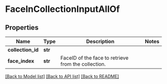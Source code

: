 # FaceInCollectionInputAllOf

## Properties
Name | Type | Description | Notes
------------ | ------------- | ------------- | -------------
**collection_id** | **str** |  | 
**face_index** | **str** | FaceID of the face to retrieve from the collection. | 

[[Back to Model list]](../README.md#documentation-for-models) [[Back to API list]](../README.md#documentation-for-api-endpoints) [[Back to README]](../README.md)


